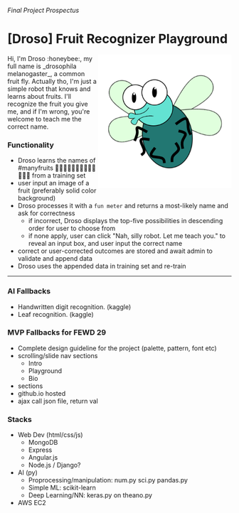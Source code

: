 _Final Project Prospectus_
# [Droso] Fruit Recognizer Playground
<img align="right" src="img/fruitfly/droso-static.png" alt="Fruit Fly" style="width:300px;height:300px;">
Hi, I'm Droso :honeybee:, my full name is _drosophila melanogaster_, a common fruit fly. Actually tho, I'm just a simple robot that knows and learns about fruits. I'll recognize the fruit you give me, and if I'm wrong, you're welcome to teach me the correct name.

### Functionality
* Droso learns the names of #manyfruits :apple::green_apple::tangerine::lemon::cherries::grapes::watermelon::strawberry::peach::melon::banana::pear::pineapple: from a training set
* user input an image of a fruit (preferably solid color background)
* Droso processes it with a `fun meter` and returns a most-likely name and ask for correctness
  * if incorrect, Droso displays the top-five possibilities in descending order for user to choose from
  * if none apply, user can click "Nah, silly robot. Let me teach you." to reveal an input box, and user input the correct name
* correct or user-corrected outcomes are stored and await admin to validate and append data
* Droso uses the appended data in training set and re-train

---
### AI Fallbacks
* Handwritten digit recognition. (kaggle)
* Leaf recognition. (kaggle)

### MVP Fallbacks for FEWD 29
* Complete design guideline for the project (palette, pattern, font etc)
* scrolling/slide nav sections
  * Intro
  * Playground
  * Bio
* sections
* github.io hosted
* ajax call json file, return val

### Stacks
* Web Dev (html/css/js)
  * MongoDB
  * Express
  * Angular.js
  * Node.js / Django?
* AI (py)
  * Proprocessing/manipulation: num.py sci.py pandas.py
  * Simple ML: scikit-learn
  * Deep Learning/NN: keras.py on theano.py
* AWS EC2

